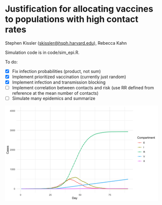 # Justification for allocating vaccines to populations with high contact rates
Stephen Kissler (skissler@hsph.harvard.edu), Rebecca Kahn

Simulation code is in code/sim_epi.R. 

To do: 
- [x] Fix infection probabilities (product, not sum)
- [x] Implement prioritized vaccination (currently just random)
- [x] Implement infection and transmission blocking 
- [ ] Implement correlation between contacts and risk (use RR defined from reference at the mean number of contacts)
- [ ] Simulate many epidemics and summarize
 
![alt text](https://github.com/skissler/PIHVaxStrategy/blob/main/figures/casecounts.png)
